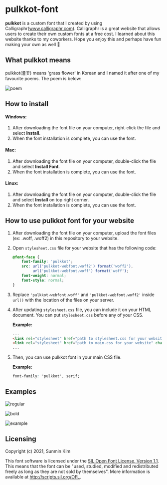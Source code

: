 # pulkkot-font
**pulkkot** is a custom font that I created by using Calligraphr(www.calligraphr.com). Calligraphr is a great website that allows users to create their own custom fonts at a free cost. I learned about this website thanks to my coworkers. Hope you enjoy this and perhaps have fun making your own as well :balloon:

## What pulkkot means
pulkkot(풀꽃) means 'grass flower' in Korean and I named it after one of my favourite poems.  The poem is below:


![poem](https://user-images.githubusercontent.com/44143584/132621401-9c03db48-5c05-40c1-96de-fa63c4bb7bed.png)

## How to install
#### Windows:
1. After downloading the font file on your computer, right-click the file and select **Install**.
2. When the font installation is complete, you can use the font.

#### Mac:
1. After downloading the font file on your computer, double-click the file and select **Install Font**.
2. When the font installation is complete, you can use the font.

#### Linux:
1. After downloading the font file on your computer, double-click the file and select **Install** on top right corner.
2. When the font installation is complete, you can use the font.

## How to use pulkkot font for your website
1. After downloading the font file on your computer, upload the font files (ex: .woff, .woff2) in this repository to your website.
2. Open `stylesheet.css` file for your website that has the following code:
   ```css
   @font-face {
       font-family: 'pulkkot';
       src: url('pulkkot-webfont.woff2') format('woff2'),
            url('pulkkot-webfont.woff') format('woff');
       font-weight: normal;
       font-style: normal;
   }
   ```
3. Replace `'pulkkot-webfont.woff'` and `'pulkkot-webfont.woff2'` inside `url()` with the location of the files on your server.
4. After updating `stylesheet.css` file, you can include it on your HTML document. You can put `stylesheet.css` before any of your CSS.
  
    **Example:**
    ```html
    ...
    <link rel="stylesheet" href="path to stylesheet.css for your website" charset="utf-8">
    <link rel="stylesheet" href="path to main.css for your website" charset="utf-8">
    ...
    ```
5. Then, you can use pulkkot font in your main CSS file.
  
    **Example:**
    ```css
    font-family: 'pulkkot', serif;
    ```
  
## Examples
![regular](https://user-images.githubusercontent.com/44143584/132759363-db5a683e-3411-46fd-b07d-2da46ee8db12.png)

![bold](https://user-images.githubusercontent.com/44143584/132759378-adabfc80-0cb8-42e1-985f-93ddda99531b.png)

![example](https://user-images.githubusercontent.com/44143584/132625999-f944bfbc-d86f-4cb2-a6c8-fe147efe2205.png)

## Licensing
Copyright (c) 2021, Sunmin Kim

This font software is licensed under the [SIL Open Font License, Version 1.1](http://scripts.sil.org/OFL). This means that the font can be "used, studied, modified and redistributed freely as long as they are not sold by themselves". More information is available at http://scripts.sil.org/OFL.
